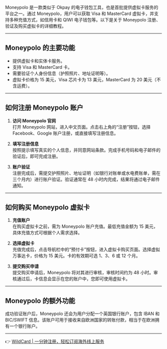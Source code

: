 Moneypolo 是一款类似于 Okpay 的电子钱包工具，也是首批提供虚拟卡服务的平台之一。通过 Moneypolo，用户可以获取 Visa 和 MasterCard 虚拟卡，并支持多种充值方式，如信用卡和 QIWI 电子钱包等。以下是关于 Moneypolo 注册、验证及购买虚拟卡的详细教程。

---

## Moneypolo 的主要功能

- 提供虚拟卡和实体卡服务。
- 支持 Visa 和 MasterCard 卡。
- 需要验证个人身份信息（护照照片、地址证明等）。
- 虚拟卡价格为 15 美元，Visa 芯片卡为 13 美元，MasterCard 为 20 美元（不含运费）。

---

## 如何注册 Moneypolo 账户

1. **访问 Moneypolo 官网**  
   打开 Moneypolo 网站，进入中文页面。点击右上角的“注册”按钮，选择 Facebook、Google 账户注册，或直接填写注册信息。

2. **填写注册信息**  
   按照提示填写真实的个人信息，并同意网站条款。完成手机号码和电子邮件的验证后，即可完成注册。

3. **账户验证**  
   注册完成后，需提交护照照片、地址证明（如银行对账单或水电费账单，需在三个月内）进行账户验证。验证通常在 48 小时内完成，结果将通过电子邮件通知。

---

## 如何购买 Moneypolo 虚拟卡

1. **充值账户**  
   在购买虚拟卡之前，需为 Moneypolo 账户充值。最低充值金额为 15 美元，具体充值方式可根据个人需求选择。

2. **选择虚拟卡**  
   充值完成后，点击导航栏中的“预付卡”按钮，进入虚拟卡购买页面。选择虚拟万事达卡，价格为 15 美元。卡的有效期可选 1、3、6 或 12 个月。

3. **提交购买申请**  
   提交购买申请后，Moneypolo 将对其进行审核，审核时间约为 48 小时。审核通过后，卡信息会显示在您的账户中，您即可使用虚拟卡。

---

## Moneypolo 的额外功能

成功验证账户后，Moneypolo 还会为用户分配一个英国银行账户，包含 IBAN 和 BIC/SWIFT 信息。该账户可用于接收来自欧洲国家的转账付款，相当于在欧洲拥有一个银行账户。

---

👉 [WildCard | 一分钟注册，轻松订阅海外线上服务](https://bit.ly/bewildcard)
